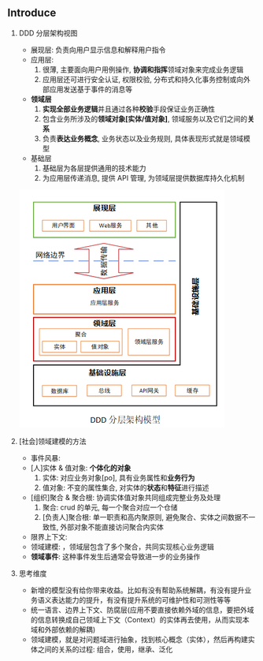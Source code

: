 ## Introduce

1. DDD 分层架构视图

   - 展现层: 负责向用户显示信息和解释用户指令
   - 应用层:
     1. 很薄, 主要面向用户用例操作, **协调和指挥**领域对象来完成业务逻辑
     2. 应用层还可进行安全认证, 权限校验, 分布式和持久化事务控制或向外部应用发送基于事件的消息等
   - **领域层**
     1. **实现全部业务逻辑**并且通过各种**校验**手段保证业务正确性
     2. 包含业务所涉及的**领域对象[实体/值对象]**, 领域服务以及它们之间的**关系**
     3. 负责**表达业务概念**, 业务状态以及业务规则, 具体表现形式就是领域模型
   - 基础层
     1. 基础层为各层提供通用的技术能力
     2. 为应用层传递消息, 提供 API 管理, 为领域层提供数据库持久化机制

   ![avatar](/static/image/ddd/introduce-ddd-layer.png)

2. [社会]领域建模的方法
   - 事件风暴:
   - [人]实体 & 值对象: **个体化的对象**
     1. 实体: 对应业务对象[po], 具有业务属性和**业务行为**
     2. 值对象: 不变的属性集合, 对实体的**状态**和**特征**进行描述
   - [组织]聚合 & 聚合根: 协调实体值对象共同组成完整业务及处理
     1. 聚合: crud 的单元, 每一个聚合对应一个仓储
     2. [负责人]聚合根: 单一职责和高内聚原则, 避免聚合、实体之间数据不一致性, 外部对象不能直接访问聚合内实体
   - 限界上下文:
   - 领域建模: ，领域层包含了多个聚合，共同实现核心业务逻辑
   - **领域事件**: 这种事件发生后通常会导致进一步的业务操作
3. 思考维度

   - 新增的模型没有给你带来收益。比如有没有帮助系统解耦，有没有提升业务语义表达能力的提升，有没有提升系统的可维护性和可测性等等
   - 统一语言、边界上下文、防腐层(应用不要直接依赖外域的信息，要把外域的信息转换成自己领域上下文（Context）的实体再去使用，从而实现本域和外部依赖的解耦)
   - 领域建模，就是对问题域进行抽象，找到核心概念（实体），然后再构建实体之间的关系的过程: 组合，使用，继承、泛化
